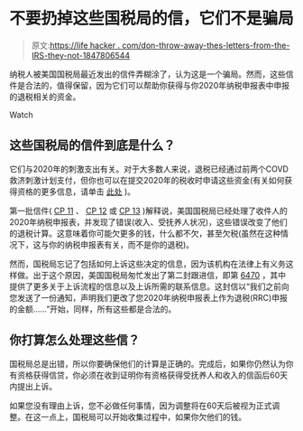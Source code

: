 # 不要扔掉这些国税局的信，它们不是骗局

> 原文:[https://life hacker . com/don-throw-away-thes-letters-from-the-IRS-they-not-1847806544](https://lifehacker.com/dont-throw-away-these-letters-from-the-irs-theyre-not-1847806544)

纳税人被美国国税局最近发出的信件弄糊涂了，认为这是一个骗局。然而，这些信件是合法的，值得保留，因为它们可以帮助你获得与你2020年纳税申报表中申报的退税相关的资金。

Watch

## 这些国税局的信件到底是什么？

它们与2020年的刺激支出有关。对于大多数人来说，退税已经通过前两个COVD救济刺激计划支付，但你也可以在提交2020年的税收时申请这些资金(有关如何获得资格的更多信息，请单击 [此处](https://www.forbes.com/advisor/taxes/how-to-use-the-recovery-rebate-credit-to-claim-your-missing-stimulus-payment/) )。

第一批信件( [CP 11](https://www.irs.gov/individuals/understanding-your-cp11-notice) 、 [CP 12](https://www.irs.gov/individuals/understanding-your-cp12-notice) 或 [CP 13](https://www.irs.gov/individuals/understanding-your-cp13-notice) )解释说，美国国税局已经处理了收件人的2020年纳税申报表，并发现了错误(收入、受抚养人状况)，这些错误改变了他们的退税计算。这意味着你可能欠更多的钱，什么都不欠，甚至欠税(虽然在这种情况下，这与你的纳税申报表有关，而不是你的退税)。

然而，国税局忘记了包括如何上诉这些决定的信息，因为该机构在法律上有义务这样做。出于这个原因，美国国税局匆忙发出了第二封跟进信，即第 [6470](https://www.irs.gov/individuals/understanding-your-letter-6470) ，其中提供了更多关于上诉流程的信息以及上诉所需的联系信息。这封信以“我们之前向您发送了一份通知，声明我们更改了您2020年纳税申报表上作为退税(RRC)申报的金额……”开始，同样，所有这些都是合法的。

## 你打算怎么处理这些信？

国税局总是出错，所以你要确保他们的计算是正确的。完成后，如果你仍然认为你有资格获得信贷，你必须在收到证明你有资格获得受抚养人和收入的信函后60天内提出上诉。

如果您没有理由上诉，您不必做任何事情，因为调整将在60天后被视为正式调整。在这一点上，国税局可以开始收集过程中，如果你欠他们的钱。